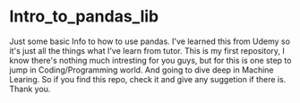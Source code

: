 # Intro_to_pandas_lib
Just some basic Info to how to use pandas. I've learned this from Udemy so it's just all the things what I've learn from tutor.
This is my first repository, I know there's nothing much intresting for you guys, but for this is one step to jump in Coding/Programming world.
And going to dive deep in Machine Learing. So if you find this repo, check it and give any suggetion if there is.
Thank you.
